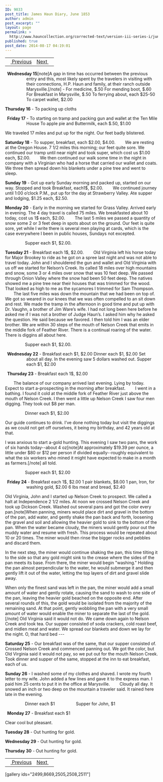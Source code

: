 ```yaml
---
ID: 9033
post_title: James Haun Diary, June 1853
author: admin
post_excerpt: ""
layout: page
permalink: >
  http://www.hauncollection.org/corrected-text/version-iii-series-i/june-1853/
published: true
post_date: 2014-08-17 04:19:01
---
```

<table style="width: 100%;" align="center">
<tbody>
<tr>
<td><a title="March 1853" href="http://www.hauncollection.org/version-3/version-iii-series-i/march-1853/"><img src="https://lh3.googleusercontent.com/-EFJpxxNiPNw/VqgtWBCZrMI/AAAAAAAAAFU/WfY4lPFWWkg/s800-Ic42/Soeb-Plain-Arrows-8-10px.png" alt="" width="10" height="10" /> Previous</a></td>
<td style="text-align: right;"><a title="July 1853" href="http://www.hauncollection.org/version-3/version-iii-series-i/july-1853/">Next <img src="https://lh3.googleusercontent.com/-67k0cYlpXHw/VqgtWKz1MXI/AAAAAAAAAFU/k9PW_Piyurk/s800-Ic42/Soeb-Plain-Arrows-5-10px.png" alt="" width="10" height="10" />
</a></td>
</tr>
</tbody>
</table>
<p style="text-indent: -4.5em; padding-left: 70px;"><strong>Wednesday 15</strong>[note]A gap in time has occurred between the previous entry and this, most likely spent by the travelers in visiting with their connections, H.P. Haun and family, at their ranch outside Marysville.[/note] - For medicine, $.50
For mending boot, $.60
For Breakfast in Marysville, $.50
To ferrying about, each $25-50
To carpet wallet, $2.00</p>
<strong>Thursday 16</strong> - To packing up cloths
<p style="text-indent: -4.5em; padding-left: 70px;"><strong>Friday 17</strong> - To starting on tramp and packing gun and wallet at the Ten Mile House
To apple pie and Buttermilk, each $.50, $1.00</p>
We traveled 17 miles and put up for the night. Our feet badly blistered.

<strong>Saturday 18</strong> - To supper, breakfast, each $2.00, $4.00.
<span style="margin-left: 28px;">We are resting at the Oregon House. 7 1/2 miles this morning; our feet quite sore. We continued our tramp until near night and took super, which cost us $1.00 each, $2.00.</span>
<span style="margin-left: 28px;">We then continued our walk some time in the night in company with a Virginian who had a horse that carried our wallet and coats. We three then spread down his blankets under a pine tree and went to sleep.</span>

<strong>Sunday 19</strong> - Got up early Sunday morning and packed up, started on our way. Stopped and took Breakfast, each1$, $2.00.
<span style="margin-left: 28px;">We continued journey until 1:00 o’clock P.M., put up for the day at Strawberry Valley. Ate supper and lodging, $1.25 each, $2.50.</span>

<strong>Monday 20</strong> - Early in the morning we started for Grass Valley. Arrived early in evening. The 4 day travel is called 75 miles. We breakfasted about 10 today, cost us 1$ each, $2.00.
<span style="margin-left: 28px;">The last 5 miles we passed a quantity of snow some 2 or 3 feet deep in spots about on the ground. Our feet is quite sore, yet while I write there is several men playing at cards, which is the case everywhere I been in public houses, Sundays not excepted.</span>

<span style="margin-left: 65.5px;">Supper each $1, $2.00.</span>

<strong>Tuesday 21</strong> - Breakfast each 1$, $2.00.
<span style="margin-left: 28px;">Old Virginia left his horse today for Major Brookey to ride as he got on a spree last night and was not able to travel today. John and I shouldered the gun and wallet and Old Virginia with us off we started for Nelson’s Creek. Its called 18 miles over high mountains and snow, some 3 or 4 miles over snow that was 10 feet deep. We passed through Onion Valley where the snow had been 50 feet deep. The natives showed me a pine tree near their houses that was trimmed for the wood. That looked as high to me as the sycamores I trimmed for Sam Thompson.</span>
<span style="margin-left: 28px;">The last five miles was down the mountain that we had been on top of. We got so weared in our knees that we was often compelled to an sit down and rest. We made the tramp in the afternoon in good time and put up with Dr. Vaughn, a brother of Jim Ware’s wife. I had not long been here before he asked me if I was not a brother of Judge Haun’s. I asked him why he asked the question. He said because we favored. I then told him I was an elder brother. We are within 30 steps of the mouth of Nelson Creek that emits in the middle fork of Feather River. There is a continual roaring of the water. There is diggins all about here.</span>

<span style="margin-left: 65.5px;">Supper each $1, $2.00.</span>
<p style="text-indent: -4.5em; padding-left: 70px;"><strong>Wednesday 22</strong> - Breakfast each $1, $2.00
Dinner each $1, $2.00
Set about all day. In the evening saw 5 dollars washed out.
Supper each $1, $2.00</p>
<p style="text-indent: -4.5em; padding-left: 70px;"><strong>Thursday 23</strong> - Breakfast each 1$, $2.00</p>
<span style="margin-left: 28px;">The balance of our company arrived last evening. Lying by today. Expect to start a-prospecting in the morning after breakfast.</span>
<span style="margin-left: 28px;">I went in a bathing. I found it cold at the middle fork of Feather River just above the mouth of Nelson Creek. I then went a little up Nelson Creek I saw four men digging. They took out $8 per man.</span>

<span style="margin-left: 65.5px;">Dinner each $1, $2.00</span>

Our guide continues to drink. I’ve done nothing today but visit the diggings as we could not get off ourselves, it being my birthday, and 42 years old at that.

I was anxious to start a-gold hunting. This evening I saw two pans, the work of six hands today--about 4 oz[note]At approximately $19.39 per ounce, a little under $80 or $12 per person if divided equally--roughly equivalent to what the six workers who mined it might have expected to make in a month as farmers.[/note] all told.

<span style="margin-left: 65.5px;">Supper each $1, $2.00</span>
<p style="text-indent: -4.5em; padding-left: 70px;"><strong>Friday 24</strong> - Breakfast each 1$, $2.00
1 pair blankets, $8.00
1 pan, Iron, for washing gold, $2.00
6 lbs meat and bread, $2.40</p>
Old Virginia, John and I started up Nelson Creek to prospect. We called a halt at Independence 2 1/2 miles. At noon we crossed Nelson Creek and took up Dickson Creek. Washed out several pans and got the color every pan.[note]When panning, miners would place dirt and gravel in the bottom of the pan, add water, and gently shake the pan back and forth, loosening the gravel and soil and allowing the heavier gold to sink to the bottom of the pan. When the water became cloudy, the miners would gently pour out the muddy water and resume with fresh. This process would be repeated about 10 or 20 times. The miner would then rinse the bigger rocks and pebbles and discard them.

In the next step, the miner would continue shaking the pan, this time tilting it to the side so that any gold might sink to the crease where the sides of the pan meets its base. From there, the miner would begin "washing." Holding the pan almost perpendicular to the water, he would submerge it and then gently lift it out of the water, letting the top layers of dirt and gravel slide away.

When only the finest sand was left in the pan, the miner would add a small amount of water and gently rotate, causing the sand to wash to one side of the pan, leaving the heavier gold beached on the opposite end. After several rounds of this, the gold would be isolated from the majority of the remaining sand. At that point, gently wobbling the pan with a very small amount of water would enable the miner to separate the last of the gold.[/note] Old Virginia said it would not do. We came down again to Nelson Creek and took tea. Our supper consisted of soda crackers, cold roast beef, and midlen meat and water. We spread our blankets and down we lay for the night. O, that hard bed ---

<strong>Saturday 25</strong> - Our breakfast was of the same, that our supper consisted of. Crossed Nelson Creek and commenced panning out. We got the color, but Old Virginia said it would not pay, so we put out for the mouth Nelson Creek. Took dinner and supper of the same, stopped at the inn to eat breakfast, each of us.

<strong>Sunday 26</strong> - I washed some of my clothes and shaved. I wrote my fourth letter to my wife. John added a few lines and gave it to the express man. I paid him 25 cents to put it in the office at Marysville.
<span style="margin-left: 28px;">Cloudy all day. It snowed an inch or two deep on the mountain a traveler said. It rained here late in the evening.</span>

<span style="margin-left: 65.5px;">Dinner each $1
<span style="margin-left: 65.5px;">Supper for John, $1</span></span>
<p style="text-indent: -4.5em; padding-left: 70px;"><strong>Monday 27</strong> - Breakfast each $1</p>
Clear cool but pleasant.

<strong>Tuesday 28</strong> - Out hunting for gold.

<strong>Wednesday 29</strong> - Out hunting for gold.

<strong>Thursday 30</strong> - Out hunting for gold.
<table style="width: 100%;" align="center">
<tbody>
<tr>
<td><a title="March 1853" href="http://www.hauncollection.org/version-3/version-iii-series-i/march-1853/"><img src="https://lh3.googleusercontent.com/-EFJpxxNiPNw/VqgtWBCZrMI/AAAAAAAAAFU/WfY4lPFWWkg/s800-Ic42/Soeb-Plain-Arrows-8-10px.png" alt="" width="10" height="10" /> Previous</a></td>
<td style="text-align: right;"><a title="July 1853" href="http://www.hauncollection.org/version-3/version-iii-series-i/july-1853/">Next <img src="https://lh3.googleusercontent.com/-67k0cYlpXHw/VqgtWKz1MXI/AAAAAAAAAFU/k9PW_Piyurk/s800-Ic42/Soeb-Plain-Arrows-5-10px.png" alt="" width="10" height="10" />
</a></td>
</tr>
</tbody>
</table>
[gallery ids="2499,8669,2505,2508,2511"]